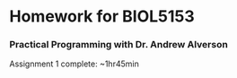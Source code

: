 # Homework for BIOL5153
### Practical Programming with Dr. Andrew Alverson

Assignment 1 complete: ~1hr45min
